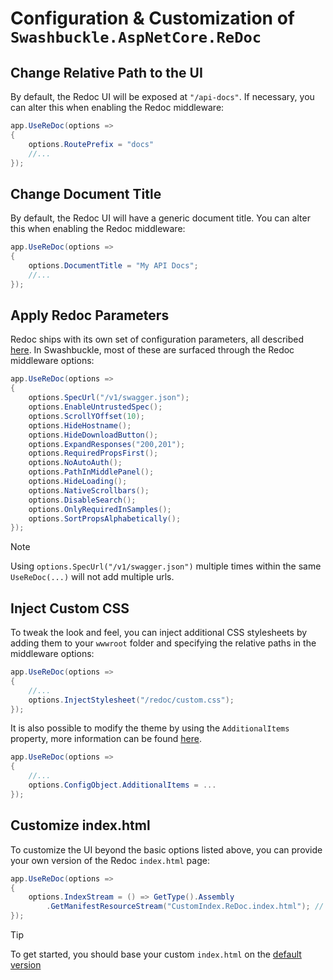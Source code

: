 # Configuration & Customization of `Swashbuckle.AspNetCore.ReDoc`

## Change Relative Path to the UI

By default, the Redoc UI will be exposed at `"/api-docs"`. If necessary, you can alter this when enabling the Redoc middleware:

```csharp
app.UseReDoc(options =>
{
    options.RoutePrefix = "docs"
    //...
});
```

## Change Document Title

By default, the Redoc UI will have a generic document title. You can alter this when enabling the Redoc middleware:

```csharp
app.UseReDoc(options =>
{
    options.DocumentTitle = "My API Docs";
    //...
});
```

## Apply Redoc Parameters

Redoc ships with its own set of configuration parameters, all described [here](https://github.com/Rebilly/redoc/blob/main/README.md#redoc-options-object). In Swashbuckle, most of these are surfaced through the Redoc middleware options:

```csharp
app.UseReDoc(options =>
{
    options.SpecUrl("/v1/swagger.json");
    options.EnableUntrustedSpec();
    options.ScrollYOffset(10);
    options.HideHostname();
    options.HideDownloadButton();
    options.ExpandResponses("200,201");
    options.RequiredPropsFirst();
    options.NoAutoAuth();
    options.PathInMiddlePanel();
    options.HideLoading();
    options.NativeScrollbars();
    options.DisableSearch();
    options.OnlyRequiredInSamples();
    options.SortPropsAlphabetically();
});
```

> [!NOTE]
> Using `options.SpecUrl("/v1/swagger.json")` multiple times within the same `UseReDoc(...)` will not add multiple urls.

## Inject Custom CSS

To tweak the look and feel, you can inject additional CSS stylesheets by adding them to your `wwwroot` folder and specifying the relative paths in the middleware options:

```csharp
app.UseReDoc(options =>
{
    //...
    options.InjectStylesheet("/redoc/custom.css");
});
```

It is also possible to modify the theme by using the `AdditionalItems` property, more information can be found [here](https://github.com/Rebilly/redoc/blob/main/README.md#redoc-options-object).

```csharp
app.UseReDoc(options =>
{
    //...
    options.ConfigObject.AdditionalItems = ...
});
```

## Customize index.html

To customize the UI beyond the basic options listed above, you can provide your own version of the Redoc `index.html` page:

```csharp
app.UseReDoc(options =>
{
    options.IndexStream = () => GetType().Assembly
        .GetManifestResourceStream("CustomIndex.ReDoc.index.html"); // requires file to be added as an embedded resource
});
```

> [!TIP]
> To get started, you should base your custom `index.html` on the [default version](../src/Swashbuckle.AspNetCore.ReDoc/index.html)
